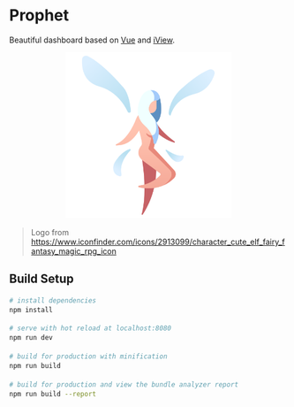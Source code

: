 # Prophet

Beautiful dashboard based on [Vue](https://vuejs.org/) and [iView](https://www.iviewui.com/).

<div style="text-align: center;">
  <img src="./images/logo.png" style="width: 300px;">
</div>

> Logo from https://www.iconfinder.com/icons/2913099/character_cute_elf_fairy_fantasy_magic_rpg_icon

## Build Setup

``` bash
# install dependencies
npm install

# serve with hot reload at localhost:8080
npm run dev

# build for production with minification
npm run build

# build for production and view the bundle analyzer report
npm run build --report
```
